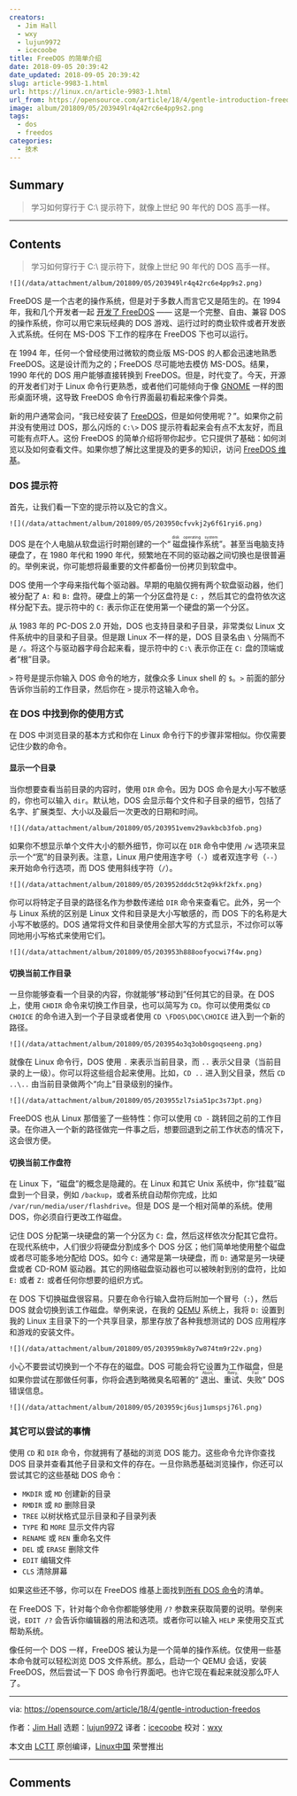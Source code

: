 ```yaml
---
creators:
  - Jim Hall
  - wxy
  - lujun9972
  - icecoobe
title: FreeDOS 的简单介绍
date: 2018-09-05 20:39:42
date_updated: 2018-09-05 20:39:42
slug: article-9983-1.html
url: https://linux.cn/article-9983-1.html
url_from: https://opensource.com/article/18/4/gentle-introduction-freedos
image: album/201809/05/203949lr4q42rc6e4pp9s2.png
tags:
  - dos
  - freedos
categories:
  - 技术
---
```


## Summary

> 学习如何穿行于 C:\ 提示符下，就像上世纪 90 年代的 DOS 高手一样。

***

<!-- more -->

## Contents

> 
> 学习如何穿行于 C:\ 提示符下，就像上世纪 90 年代的 DOS 高手一样。
> 
> 
> 

`![](/data/attachment/album/201809/05/203949lr4q42rc6e4pp9s2.png)`

FreeDOS 是一个古老的操作系统，但是对于多数人而言它又是陌生的。在 1994 年，我和几个开发者一起 [开发了 FreeDOS](https://opensource.com/article/17/10/freedos) —— 这是一个完整、自由、兼容 DOS 的操作系统，你可以用它来玩经典的 DOS 游戏、运行过时的商业软件或者开发嵌入式系统。任何在 MS-DOS 下工作的程序在 FreeDOS 下也可以运行。

在 1994 年，任何一个曾经使用过微软的商业版 MS-DOS 的人都会迅速地熟悉 FreeDOS。这是设计而为之的；FreeDOS 尽可能地去模仿 MS-DOS。结果，1990 年代的 DOS 用户能够直接转换到 FreeDOS。但是，时代变了。今天，开源的开发者们对于 Linux 命令行更熟悉，或者他们可能倾向于像 [GNOME](https://opensource.com/article/17/8/gnome-20-anniversary) 一样的图形桌面环境，这导致 FreeDOS 命令行界面最初看起来像个异类。

新的用户通常会问，“我已经安装了 [FreeDOS](http://www.freedos.org/)，但是如何使用呢？”。如果你之前并没有使用过 DOS，那么闪烁的 `C:\>` DOS 提示符看起来会有点不太友好，而且可能有点吓人。这份 FreeDOS 的简单介绍将带你起步。它只提供了基础：如何浏览以及如何查看文件。如果你想了解比这里提及的更多的知识，访问 [FreeDOS 维基](http://wiki.freedos.org/)。

### DOS 提示符

首先，让我们看一下空的提示符以及它的含义。

`![](/data/attachment/album/201809/05/203950cfvvkj2y6f61ryi6.png)`

DOS 是在个人电脑从软盘运行时期创建的一个“<ruby> 磁盘操作系统 <rt>  disk operating system </rt></ruby>”。甚至当电脑支持硬盘了，在 1980 年代和 1990 年代，频繁地在不同的驱动器之间切换也是很普遍的。举例来说，你可能想将最重要的文件都备份一份拷贝到软盘中。

DOS 使用一个字母来指代每个驱动器。早期的电脑仅拥有两个软盘驱动器，他们被分配了 `A:` 和 `B:` 盘符。硬盘上的第一个分区盘符是 `C:` ，然后其它的盘符依次这样分配下去。提示符中的 `C:` 表示你正在使用第一个硬盘的第一个分区。

从 1983 年的 PC-DOS 2.0 开始，DOS 也支持目录和子目录，非常类似 Linux 文件系统中的目录和子目录。但是跟 Linux 不一样的是，DOS 目录名由 `\` 分隔而不是 `/`。将这个与驱动器字母合起来看，提示符中的 `C:\` 表示你正在 `C:` 盘的顶端或者“根”目录。

`>` 符号是提示你输入 DOS 命令的地方，就像众多 Linux shell 的 `$`。`>` 前面的部分告诉你当前的工作目录，然后你在 `>` 提示符这输入命令。

### 在 DOS 中找到你的使用方式

在 DOS 中浏览目录的基本方式和你在 Linux 命令行下的步骤非常相似。你仅需要记住少数的命令。

#### 显示一个目录

当你想要查看当前目录的内容时，使用 `DIR` 命令。因为 DOS 命令是大小写不敏感的，你也可以输入 `dir`。默认地，DOS 会显示每个文件和子目录的细节，包括了名字、扩展类型、大小以及最后一次更改的日期和时间。

`![](/data/attachment/album/201809/05/203951vemv29avkbcb3fob.png)`

如果你不想显示单个文件大小的额外细节，你可以在 `DIR` 命令中使用 `/w` 选项来显示一个“宽”的目录列表。注意，Linux 用户使用连字号（`-`）或者双连字号（`--`）来开始命令行选项，而 DOS 使用斜线字符（`/`）。

`![](/data/attachment/album/201809/05/203952dddc5t2q9kkf2kfx.png)`

你可以将特定子目录的路径名作为参数传递给 `DIR` 命令来查看它。此外，另一个与 Linux 系统的区别是 Linux 文件和目录是大小写敏感的，而 DOS 下的名称是大小写不敏感的。DOS 通常将文件和目录使用全部大写的方式显示，不过你可以等同地用小写格式来使用它们。

`![](/data/attachment/album/201809/05/203953h888oofyocwi7f4w.png)`

#### 切换当前工作目录

一旦你能够查看一个目录的内容，你就能够“移动到”任何其它的目录。在 DOS 上，使用 `CHDIR` 命令来切换工作目录，也可以简写为 `CD`。你可以使用类似 `CD CHOICE` 的命令进入到一个子目录或者使用 `CD \FDOS\DOC\CHOICE` 进入到一个新的路径。

`![](/data/attachment/album/201809/05/203954o3q3ob0sgoqseeng.png)`

就像在 Linux 命令行，DOS 使用 `.` 来表示当前目录，而 `..` 表示父目录（当前目录的上一级）。你可以将这些组合起来使用。比如，`CD ..` 进入到父目录，然后 `CD ..\..` 由当前目录做两个“向上”目录级别的操作。

`![](/data/attachment/album/201809/05/203955zl7sia51pc3s73pt.png)`

FreeDOS 也从 Linux 那借鉴了一些特性：你可以使用 `CD -` 跳转回之前的工作目录。在你进入一个新的路径做完一件事之后，想要回退到之前工作状态的情况下，这会很方便。

#### 切换当前工作盘符

在 Linux 下，“磁盘”的概念是隐藏的。在 Linux 和其它 Unix 系统中，你“挂载”磁盘到一个目录，例如 `/backup`，或者系统自动帮你完成，比如 `/var/run/media/user/flashdrive`。但是 DOS 是一个相对简单的系统。使用 DOS，你必须自行更改工作磁盘。

记住 DOS 分配第一块硬盘的第一个分区为 `C:` 盘，然后这样依次分配其它盘符。在现代系统中，人们很少将硬盘分割成多个 DOS 分区；他们简单地使用整个磁盘或者尽可能多地分配给 DOS。如今 `C:` 通常是第一块硬盘，而 `D:` 通常是另一块硬盘或者 CD-ROM 驱动器。其它的网络磁盘驱动器也可以被映射到别的盘符，比如 `E:` 或者 `Z:` 或者任何你想要的组织方式。

在 DOS 下切换磁盘很容易。只要在命令行输入盘符后附加一个冒号（`:`），然后 DOS 就会切换到该工作磁盘。举例来说，在我的 [QEMU](https://www.qemu.org/) 系统上，我将 `D:` 设置到我的 Linux 主目录下的一个共享目录，那里存放了各种我想测试的 DOS 应用程序和游戏的安装文件。

`![](/data/attachment/album/201809/05/203959mk8y7w874tm9r22v.png)`

小心不要尝试切换到一个不存在的磁盘。DOS 可能会将它设置为工作磁盘，但是如果你尝试在那做任何事，你将会遇到略微臭名昭著的“<ruby> 退出、重试、失败 <rt>  Abort, Retry, Fail </rt></ruby>” DOS 错误信息。

`![](/data/attachment/album/201809/05/203959cj6usj1umspsj76l.png)`

### 其它可以尝试的事情

使用 `CD` 和 `DIR` 命令，你就拥有了基础的浏览 DOS 能力。这些命令允许你查找 DOS 目录并查看其他子目录和文件的存在。一旦你熟悉基础浏览操作，你还可以尝试其它的这些基础 DOS 命令：

* `MKDIR` 或 `MD` 创建新的目录
* `RMDIR` 或 `RD` 删除目录
* `TREE` 以树状格式显示目录和子目录列表
* `TYPE` 和 `MORE` 显示文件内容
* `RENAME` 或 `REN` 重命名文件
* `DEL` 或 `ERASE` 删除文件
* `EDIT` 编辑文件
* `CLS` 清除屏幕

如果这些还不够，你可以在 FreeDOS 维基上面找到[所有 DOS 命令](http://wiki.freedos.org/wiki/index.php/Dos_commands)的清单。

在 FreeDOS 下，针对每个命令你都能够使用 `/?` 参数来获取简要的说明。举例来说，`EDIT /?` 会告诉你编辑器的用法和选项。或者你可以输入 `HELP` 来使用交互式帮助系统。

像任何一个 DOS 一样，FreeDOS 被认为是一个简单的操作系统。仅使用一些基本命令就可以轻松浏览 DOS 文件系统。那么，启动一个 QEMU 会话，安装 FreeDOS，然后尝试一下 DOS 命令行界面吧。也许它现在看起来就没那么吓人了。

---

via: <https://opensource.com/article/18/4/gentle-introduction-freedos>

作者：[Jim Hall](https://opensource.com/users/jim-hall) 选题：[lujun9972](https://github.com/lujun9972) 译者：[icecoobe](https://github.com/icecoobe) 校对：[wxy](https://github.com/wxy)

本文由 [LCTT](https://github.com/LCTT/TranslateProject) 原创编译，[Linux中国](https://linux.cn/) 荣誉推出

***

## Comments
